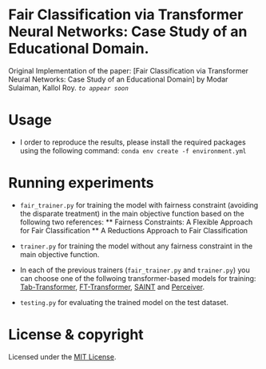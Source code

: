 # Fair Classification via Transformer Neural Networks: Case Study of an Educational Domain.


Original Implementation of the paper: [Fair Classification via Transformer Neural Networks: Case Study of an Educational Domain] by Modar Sulaiman, Kallol Roy. *`to appear soon`*


# Usage
* I order to reproduce the results, please install the required packages using the following command: `conda env create -f environment.yml`

# Running experiments

* `fair_trainer.py` for training the model with fairness constraint (avoiding the disparate treatment) in the main objective function based on the following two references:
   ** Fairness Constraints: A Flexible Approach for Fair Classification
   ** A Reductions Approach to Fair Classification

* `trainer.py` for training the model without any fairness constraint in the main objective function.

*  In each of the previous trainers (`fair_trainer.py` and `trainer.py`) you can choose one of the follwoing transformer-based models for training: [Tab-Transformer](https://arxiv.org/abs/2012.06678), [FT-Transformer](https://arxiv.org/pdf/2106.11959.pdf), [SAINT](https://arxiv.org/abs/2106.01342) and [Perceiver](https://arxiv.org/abs/2103.03206).

* `testing.py` for evaluating the trained model on the test dataset.



# License & copyright
Licensed under the [MIT License](License).


